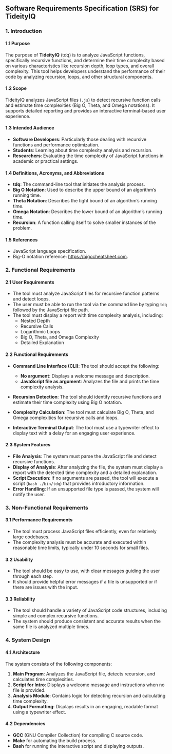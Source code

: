 ## Software Requirements Specification (SRS) for TideityIQ

### 1. Introduction

#### 1.1 Purpose

The purpose of **TideityIQ** (tdq) is to analyze JavaScript functions, specifically recursive functions, and determine their time complexity based on various characteristics like recursion depth, loop types, and overall complexity. This tool helps developers understand the performance of their code by analyzing recursion, loops, and other structural components.

#### 1.2 Scope

TideityIQ analyzes JavaScript files (`.js`) to detect recursive function calls and estimate time complexities (Big O, Theta, and Omega notations). It supports detailed reporting and provides an interactive terminal-based user experience.

#### 1.3 Intended Audience

- **Software Developers**: Particularly those dealing with recursive functions and performance optimization.
- **Students**: Learning about time complexity analysis and recursion.
- **Researchers**: Evaluating the time complexity of JavaScript functions in academic or practical settings.

#### 1.4 Definitions, Acronyms, and Abbreviations

- **tdq**: The command-line tool that initiates the analysis process.
- **Big O Notation**: Used to describe the upper bound of an algorithm’s running time.
- **Theta Notation**: Describes the tight bound of an algorithm’s running time.
- **Omega Notation**: Describes the lower bound of an algorithm’s running time.
- **Recursion**: A function calling itself to solve smaller instances of the problem.

#### 1.5 References

- JavaScript language specification.
- Big-O notation reference: https://bigocheatsheet.com.

### 2. Functional Requirements

#### 2.1 User Requirements

- The tool must analyze JavaScript files for recursive function patterns and detect loops.
- The user must be able to run the tool via the command line by typing `tdq` followed by the JavaScript file path.
- The tool must display a report with time complexity analysis, including:
  - Nested Depth
  - Recursive Calls
  - Logarithmic Loops
  - Big O, Theta, and Omega Complexity
  - Detailed Explanation

#### 2.2 Functional Requirements

- **Command Line Interface (CLI)**: The tool should accept the following:
  - **No argument**: Displays a welcome message and description.
  - **JavaScript file as argument**: Analyzes the file and prints the time complexity analysis.
- **Recursion Detection**: The tool should identify recursive functions and estimate their time complexity using Big O notation.

- **Complexity Calculation**: The tool must calculate Big O, Theta, and Omega complexities for recursive calls and loops.

- **Interactive Terminal Output**: The tool must use a typewriter effect to display text with a delay for an engaging user experience.

#### 2.3 System Features

- **File Analysis**: The system must parse the JavaScript file and detect recursive functions.
- **Display of Analysis**: After analyzing the file, the system must display a report with the detected time complexity and a detailed explanation.
- **Script Execution**: If no arguments are passed, the tool will execute a script (`bash ./bin/tdq`) that provides introductory information.
- **Error Handling**: If an unsupported file type is passed, the system will notify the user.

### 3. Non-Functional Requirements

#### 3.1 Performance Requirements

- The tool must process JavaScript files efficiently, even for relatively large codebases.
- The complexity analysis must be accurate and executed within reasonable time limits, typically under 10 seconds for small files.

#### 3.2 Usability

- The tool should be easy to use, with clear messages guiding the user through each step.
- It should provide helpful error messages if a file is unsupported or if there are issues with the input.

#### 3.3 Reliability

- The tool should handle a variety of JavaScript code structures, including simple and complex recursive functions.
- The system should produce consistent and accurate results when the same file is analyzed multiple times.

### 4. System Design

#### 4.1 Architecture

The system consists of the following components:

1. **Main Program**: Analyzes the JavaScript file, detects recursion, and calculates time complexities.
2. **Script for Intro**: Displays a welcome message and instructions when no file is provided.
3. **Analysis Module**: Contains logic for detecting recursion and calculating time complexity.
4. **Output Formatting**: Displays results in an engaging, readable format using a typewriter effect.

#### 4.2 Dependencies

- **GCC** (GNU Compiler Collection) for compiling C source code.
- **Make** for automating the build process.
- **Bash** for running the interactive script and displaying outputs.
